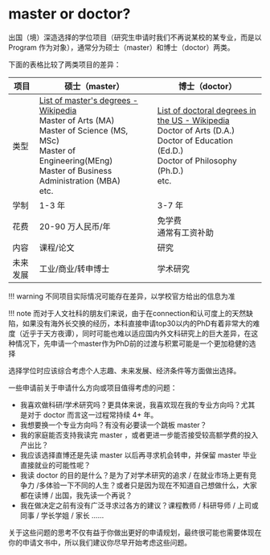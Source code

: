 # master or doctor?

出国（境）深造选择的学位项目（研究生申请时我们不再说某校的某专业，而是以 Program 作为对象），通常分为硕士（master）和博士（doctor）两类。

下面的表格比较了两类项目的差异：

|项目|硕士（master）|博士（doctor）|
|  ----  | ----  | ---- |
|类型|[List of master's degrees - Wikipedia](https://en.wikipedia.org/wiki/List_of_master%27s_degrees)<br>Master of Arts (MA)<br>Master of Science (MS, MSc)<br>Master of Engineering(MEng)<br>Master of Business Administration (MBA)<br>etc.|[List of doctoral degrees in the US - Wikipedia](https://en.wikipedia.org/wiki/List_of_doctoral_degrees_in_the_US)<br>Doctor of Arts (D.A.)<br>Doctor of Education (Ed.D.)<br>Doctor of Philosophy (Ph.D.)<br>etc.|
|学制|1-3 年|3-7 年|
|花费|20-90 万人民币/年|免学费<br>通常有工资补助|
|内容|课程/论文|研究|
|未来发展|工业/商业/转申博士|学术研究|

!!! warning
    不同项目实际情况可能存在差异，以学校官方给出的信息为准

!!! note
    而对于人文社科的朋友们来说，由于在connection和认可度上的天然缺陷，如果没有海外长交换的经历，本科直接申请top30以内的PhD有着非常大的难度（近乎于天方夜谭），同时可能也难以适应国内外文科研究上的巨大差异，在这种情况下，先申请一个master作为PhD前的过渡与积累可能是一个更加稳健的选择

选择学位时应该综合考虑个人志趣、未来发展、经济条件等方面做出选择。


一些申请前关于申请什么方向或项目值得考虑的问题：

- 我喜欢做科研/学术研究吗？更具体来说，我喜欢现在我的专业方向吗？尤其是对于 doctor 而言这一过程常持续 4+ 年。
- 我想要换一个专业方向吗？有没有必要读一个跳板 master？
- 我的家庭能否支持我读完 master ，或者更进一步能否接受较高额学费的投入产出比？
- 我应该选择直博还是先读 master 以后再寻求机会转申，并保留 master 毕业直接就业的可能性呢？
- 我读 doctor 的目的是什么？是为了对学术研究的追求 / 在就业市场上更有竞争力 /多体验一下不同的人生？或者只是因为现在不知道自己想做什么，大家都在读博 / 出国，我先读一个再说？
- 我在做决定之前有没有广泛寻求过各方的建议？课程教师 / 科研导师 / 上司或同事 / 学长学姐 / 家长 ……


关于这些问题的思考不仅有益于你做出更好的申请规划，最终很可能也需要体现在你的申请文书中，所以我们建议你尽早开始考虑这些问题。

